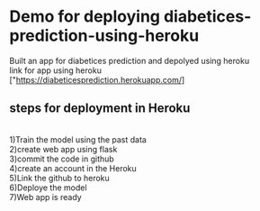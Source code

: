 # Demo for deploying  diabetices-prediction-using-heroku
Built an app for diabetices prediction and depolyed using heroku
<br>
link for app using heroku
<br>
["https://diabeticesprediction.herokuapp.com/]
## steps for deployment in Heroku
<br>
1)Train the model using the past data
<br>
2)create web app using flask
<br>
3)commit the code in github
<br>
4)create an account in the Heroku
<br>
5)Link the github to heroku
<br>
6)Deploye the model
<br>
7)Web app is ready
